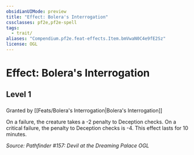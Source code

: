 ```yaml
---
obsidianUIMode: preview
title: "Effect: Bolera's Interrogation"
cssclasses: pf2e,pf2e-spell
tags:
  - trait/
aliases: "Compendium.pf2e.feat-effects.Item.bmVwaN0C4e9fE2Sz"
license: OGL
---
```

# Effect: Bolera's Interrogation
## Level 1
### 






Granted by [[Feats/Bolera's Interrogation|Bolera's Interrogation]]

On a failure, the creature takes a -2 penalty to Deception checks. On a critical failure, the penalty to Deception checks is -4. This effect lasts for 10 minutes.

*Source: Pathfinder #157: Devil at the Dreaming Palace*
*OGL*